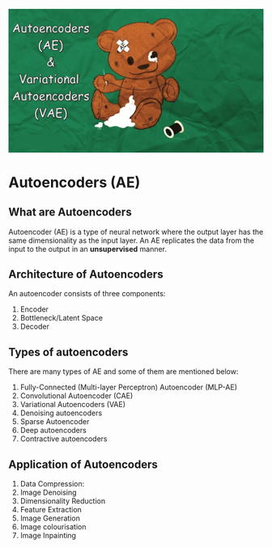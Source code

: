 <p align="center">
  <img src="https://raw.githubusercontent.com/giakou4/autoencoders/main/bg.jpg">
</p>


# Autoencoders (AE)

## What are Autoencoders

Autoencoder (AE) is a type of neural network where the output layer has the same dimensionality as the input layer. An AE replicates the data from the input to the output in an **unsupervised** manner.

## Architecture of Autoencoders

An autoencoder consists of three components:

1. Encoder
2. Bottleneck/Latent Space
3. Decoder

## Types of autoencoders

There are many types of AE and some of them are mentioned below:

1. Fully-Connected (Multi-layer Perceptron) Autoencoder (MLP-AE)
2. Convolutional Autoencoder (CAE)
3. Variational Autoencoders (VAE)
4. Denoising autoencoders
5. Sparse Autoencoder
6. Deep autoencoders
7. Contractive autoencoders

## Application of Autoencoders

1. Data Compression:
2. Image Denoising
3. Dimensionality Reduction
4. Feature Extraction
5. Image Generation
6. Image colourisation
7. Image Inpainting
